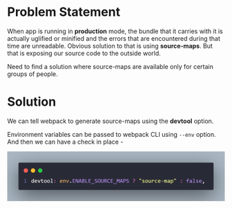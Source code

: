 # Problem Statement

When app is running in **production** mode, the bundle that it carries with it is actually uglified or minified and the errors that are encountered during that time are unreadable. Obvious solution to that is using **source-maps**. But that is exposing our source code to the outside world.

Need to find a solution where source-maps are available only for certain groups of people.

# Solution

We can tell webpack to generate source-maps using the **devtool** option.

Environment variables can be passed to webpack CLI using `--env` option. And then we can have a check in place -

![webpack devtool config](https://github.com/SandyDev00076/webpack-react-sourcemaps/blob/env-solution/webpackDevtoolConfig.png)
